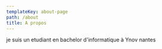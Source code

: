```yaml
---
templateKey: about-page
path: /about
title: A propos
---
```

je suis un etudiant en bachelor d'informatique à Ynov nantes